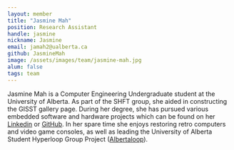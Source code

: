 ```yaml
---
layout: member
title: "Jasmine Mah"
position: Research Assistant
handle: jasmine
nickname: Jasmine
email: jamah2@ualberta.ca
github: JasmineMah
image: /assets/images/team/jasmine-mah.jpg
alum: false 
tags: team
---
```


Jasmine Mah is a Computer Engineering Undergraduate student at the University of Alberta. As part of the SHFT group, she aided in constructing the GISST gallery page. During her degree, she has pursued various embedded software and hardware projects which can be found on her [Linkedin] or [GitHub]. In her spare time she enjoys restoring retro computers and video game consoles, as well as leading the University of Alberta Student Hyperloop Group Project ([Albertaloop]).


[Linkedin]: https://www.ualberta.ca/media-technology-studies/index.html
[GitHub]: https://github.com/JasmineMah
[Albertaloop]: https://albertaloop.ca